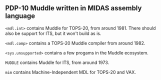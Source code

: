 ## PDP-10 Muddle written in MIDAS assembly language

`<mdl.int>` contains Muddle for TOPS-20, from around 1981.
There should also be support for ITS, but it won't build as is.

`<mdl.comp>` contains a TOPS-20 Muddle compiler from around 1982.

`<sys.unsupported>` contains a few progams in the Muddle ecosystem.

`MUDDLE` contains Muddle for ITS, from around 1973.

`mim` contains Machine-Independent MDL for TOPS-20 and VAX.
